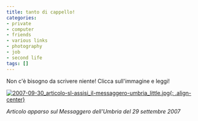 ```yaml
---
title: tanto di cappello!
categories:
- private
- computer
- friends
- various links
- photography
- job
- second life
tags: []
---
```

Non c'è bisogno da scrivere niente! Clicca sull'immagine e leggi!

[![2007-09-30_articolo-sl-assisi_il-messaggero-umbria_little.jpg]({{site.url}}/images/2007-09-30_articolo-sl-assisi_il-messaggero-umbria_little.jpg){: .align-center}]({{site.url}}/images/2007-09-30_articolo-sl-assisi_il-messaggero-umbria_little.jpg "2007-09-30_articolo-sl-assisi_il-messaggero-umbria_little.jpg" )

_Articolo apparso sul Messaggero dell'Umbria del 29 settembre 2007_

